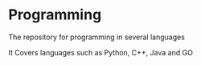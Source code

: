 # Programming
 The repository for programming in several languages

It Covers languages such as Python, C++, Java and GO